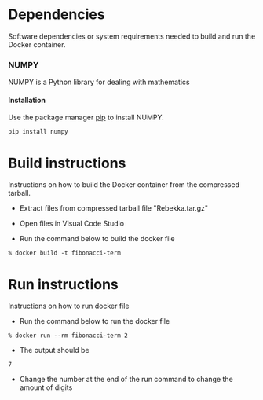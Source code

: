 # Dependencies
Software dependencies or system requirements needed to build and run the Docker container.

### NUMPY
NUMPY is a Python library for dealing with mathematics
#### Installation
Use the package manager [pip](https://pip.pypa.io/en/stable/) to install NUMPY.
```
pip install numpy
```

# Build instructions
Instructions on how to build the Docker container from the compressed tarball.

+ Extract files from compressed tarball file "Rebekka.tar.gz"

+ Open files in Visual Code Studio

+ Run the command below to build the docker file
```
% docker build -t fibonacci-term
```
# Run instructions
Instructions on how to run docker file

+ Run the command below to run the docker file
```
% docker run --rm fibonacci-term 2
```
+ The output should be 
```
7
```
+ Change the number at the end of the run command to change the amount of digits
